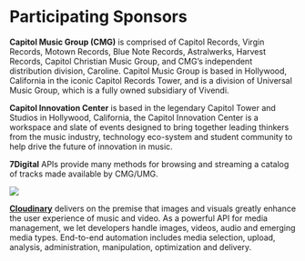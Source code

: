 # Participating Sponsors

**Capitol Music Group \(CMG\)** is comprised of Capitol Records, Virgin Records, Motown Records, Blue Note Records, Astralwerks, Harvest Records, Capitol Christian Music Group, and CMG’s independent distribution division, Caroline. Capitol Music Group is based in Hollywood, California in the iconic Capitol Records Tower, and is a division of Universal Music Group, which is a fully owned subsidiary of Vivendi.

**Capitol Innovation Center** is based in the legendary Capitol Tower and Studios in Hollywood, California, the Capitol Innovation Center is a workspace and slate of events designed to bring together leading thinkers from the music industry, technology eco-system and student community to help drive the future of innovation in music.

**7Digital** APIs provide many methods for browsing and streaming a catalog of tracks made available by CMG/UMG.

![](https://res.cloudinary.com/cloudinary/image/upload/c_scale,w_300/v1/logo/for_white_bg/cloudinary_logo_for_white_bg.png)

[**Cloudinary**](https://cloudinary.com/signup?utm_source=CMW&utm_medium=Gitbook&utm_campaign=Evangelism&utm_term=Hackathon-Guide&utm_content=Signup_CMW) delivers on the premise that images and visuals greatly enhance the user experience of music and video. As a powerful API for media management, we let developers handle images, videos, audio and emerging media types. End-to-end automation includes media selection, upload, analysis, administration, manipulation, optimization and delivery.



